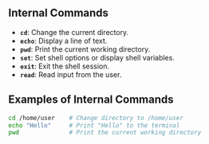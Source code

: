 ## Internal Commands
- **`cd`**: Change the current directory.
- **`echo`**: Display a line of text.
- **`pwd`**: Print the current working directory.
- **`set`**: Set shell options or display shell variables.
- **`exit`**: Exit the shell session.
- **`read`**: Read input from the user.
## Examples of Internal Commands

```bash
cd /home/user    # Change directory to /home/user
echo "Hello"     # Print "Hello" to the terminal
pwd              # Print the current working directory
